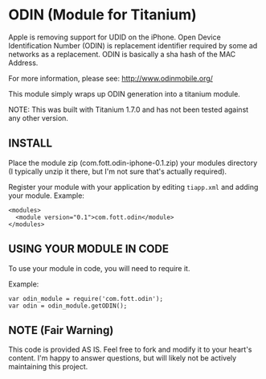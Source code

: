 ODIN (Module for Titanium)
===========================================

Apple is removing support for UDID on the iPhone.  Open Device Identification
Number (ODIN) is replacement identifier required by some ad networks as
a replacement.  ODIN is basically a sha hash of the MAC Address.

For more information, please see: http://www.odinmobile.org/

This module simply wraps up ODIN generation into a titanium module.

NOTE: This was built with Titanium 1.7.0 and has not been tested against
any other version.


INSTALL
-------

Place the module zip (com.fott.odin-iphone-0.1.zip) your modules directory (I
typically unzip it there, but I'm not sure that's actually required).

Register your module with your application by editing `tiapp.xml` and adding
your module.  Example:

    <modules>
      <module version="0.1">com.fott.odin</module>
    </modules>



USING YOUR MODULE IN CODE
-------------------------

To use your module in code, you will need to require it. 

Example:

    var odin_module = require('com.fott.odin');
    var odin = odin_module.getODIN();

NOTE (Fair Warning)
-------------------
This code is provided AS IS.  Feel free to fork and modify it to your heart's
content.  I'm happy to answer questions, but will likely not be actively
maintaining this project.
